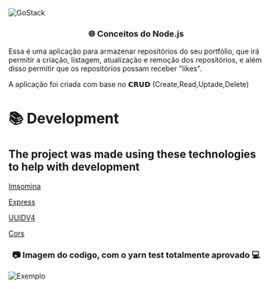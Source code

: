 <img alt="GoStack" src="https://storage.googleapis.com/golden-wind/bootcamp-gostack/header-desafios.png" />

<h3 align="center">
   🌐 Conceitos do Node.js
</h3>

Essa é uma aplicação para armazenar repositórios do seu portfólio, que irá permitir a criação, listagem, atualização e remoção dos repositórios, e além disso permitir que os repositórios possam receber "likes".

A aplicação foi criada com base no 𝗖𝗥𝗨𝗗 (Create,Read,Uptade,Delete)

# 📚 Development
## The project was made using these technologies to help with development 

  [Imsomina](https://insomnia.rest/)
  
  [Express](https://expressjs.com/pt-br/)
  
  [UUIDV4](https://www.npmjs.com/package/uuidv4)
  
  [Cors](https://developer.mozilla.org/pt-BR/docs/Web/HTTP/Controle_Acesso_CORS)


<h3 align="center">📷 Imagem do codigo, com o yarn test totalmente aprovado 💻</h3>

![Exemplo](https://i.imgur.com/QRH2rAG.png?1)
